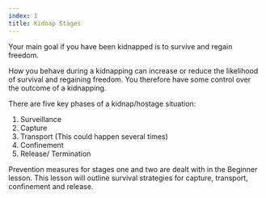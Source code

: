 ```yaml
---
index: 1
title: Kidnap Stages
---
```

Your main goal if you have been kidnapped is to survive and regain freedom.

How you behave during a kidnapping can increase or reduce the likelihood of survival and regaining freedom. You therefore have some control over the outcome of a kidnapping.

There are five key phases of a kidnap/hostage situation:

1.  Surveillance
2.  Capture
3.  Transport (This could happen several times)
4.  Confinement
5.  Release/ Termination

Prevention measures for stages one and two are dealt with in the Beginner lesson. This lesson will outline survival strategies for capture, transport, confinement and release.